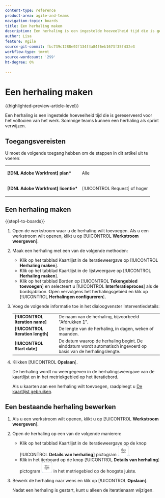 ```yaml
---
content-type: reference
product-area: agile-and-teams
navigation-topic: boards
title: Een herhaling maken
description: Een herhaling is een ingestelde hoeveelheid tijd die is gereserveerd voor het voltooien van het werk. Sommige teams kunnen een herhaling als sprint verwijzen.
author: Lisa
feature: Agile
source-git-commit: fbc739c1288e02f134f4a84f6eb1673f35f432e3
workflow-type: tm+mt
source-wordcount: '299'
ht-degree: 0%

---
```


# Een herhaling maken

{{highlighted-preview-article-level}}

Een herhaling is een ingestelde hoeveelheid tijd die is gereserveerd voor het voltooien van het werk. Sommige teams kunnen een herhaling als sprint verwijzen.

## Toegangsvereisten

U moet de volgende toegang hebben om de stappen in dit artikel uit te voeren:

<table style="table-layout:auto"> 
 <col> 
 </col> 
 <col> 
 </col> 
 <tbody> 
  <tr> 
   <td role="rowheader"><strong>[!DNL Adobe Workfront] plan*</strong></td> 
   <td> <p>Alle</p> </td> 
  </tr> 
  <tr> 
   <td role="rowheader"><strong>[!DNL Adobe Workfront] licentie*</strong></td> 
   <td> <p>[!UICONTROL Request] of hoger</p> </td> 
  </tr> 
 </tbody> 
</table>

## Een herhaling maken

{{step1-to-boards}}

1. Open de werkstroom waar u de herhaling wilt toevoegen. Als u een werkstroom wilt openen, klikt u op [!UICONTROL **Werkstroom weergeven**].
1. Maak een herhaling met een van de volgende methoden:

   * Klik op het tabblad Kaartlijst in de iteratieweergave op [!UICONTROL **Herhaling maken**].
   * Klik op het tabblad Kaartlijst in de lijstweergave op [!UICONTROL **Herhaling maken**].
   * Klik op het tabblad Borden op [!UICONTROL **Tekengebied toevoegen**] en selecteert u [!UICONTROL **Interferatieproces**] als de bordsjabloon. Open vervolgens het herhalingsgebied en klik op [!UICONTROL **Herhalingen configureren**].

1. Voeg de volgende informatie toe in het dialoogvenster Interventiedetails:

   <table style="table-layout:auto"> 
    <tbody> 
     <tr> 
      <td><strong>[!UICONTROL Iteration name]</strong></td> 
      <td>De naam van de herhaling, bijvoorbeeld "Afdrukken 1".</td> 
     </tr> 
     <tr> 
      <td><strong>[!UICONTROL Iteration length]</strong></td> 
      <td>De lengte van de herhaling, in dagen, weken of maanden.</td> 
     </tr>
     <tr> 
      <td><strong>[!UICONTROL Start date]</strong></td> 
      <td>De datum waarop de herhaling begint. De einddatum wordt automatisch ingevoerd op basis van de herhalingslengte.</td> 
     </tr> 
    </tbody> 
   </table>

1. Klikken [!UICONTROL **Opslaan**].

   De herhaling wordt nu weergegeven in de herhalingsweergave van de kaartlijst en in het metriekgebied op het iteratiebord.

   Als u kaarten aan een herhaling wilt toevoegen, raadpleegt u [De kaartlijst gebruiken](/help/quicksilver/agile/use-boards-agile-planning-tools/use-card-list.md).

## Een bestaande herhaling bewerken

1. Als u een werkstroom wilt openen, klikt u op [!UICONTROL **Werkstroom weergeven**].
1. Open de herhaling op een van de volgende manieren:

   * Klik op het tabblad Kaartlijst in de iteratieweergave op de knop [!UICONTROL **Details van herhaling**] pictogram ![Details van herhaling](assets/iteration-details-button.png).
   * Klik in het iterboard op de knop [!UICONTROL **Details van herhaling**] pictogram ![Details van herhaling](assets/iteration-details-button.png) in het metriegebied op de hoogste juiste.

1. Bewerk de herhaling naar wens en klik op [!UICONTROL **Opslaan**].

   Nadat een herhaling is gestart, kunt u alleen de iteratienaam wijzigen.

